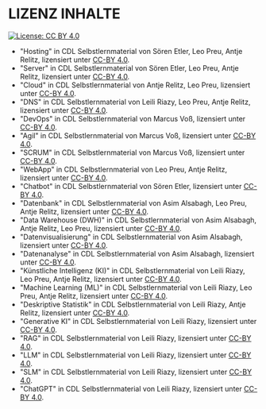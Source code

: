 # LIZENZ INHALTE

[![License: CC BY 4.0](https://img.shields.io/badge/License-CC%20BY%204.0-lightgrey.svg)](https://creativecommons.org/licenses/by/4.0/deed.de)

- "Hosting" in CDL Selbstlernmaterial von Sören Etler, Leo Preu, Antje Relitz, lizensiert unter [CC-BY 4.0](https://creativecommons.org/licenses/by/4.0/deed.de).
- "Server" in CDL Selbstlernmaterial von Sören Etler, Leo Preu, Antje Relitz, lizensiert unter [CC-BY 4.0](https://creativecommons.org/licenses/by/4.0/deed.de).
- "Cloud" in CDL Selbstlernmaterial von Antje Relitz, Leo Preu, lizensiert unter [CC-BY 4.0](https://creativecommons.org/licenses/by/4.0/deed.de).
- "DNS" in CDL Selbstlernmaterial von Leili Riazy, Leo Preu, Antje Relitz, lizensiert unter [CC-BY 4.0](https://creativecommons.org/licenses/by/4.0/deed.de).
- "DevOps" in CDL Selbstlernmaterial von Marcus Voß, lizensiert unter [CC-BY 4.0](https://creativecommons.org/licenses/by/4.0/deed.de).
- "Agil" in CDL Selbstlernmaterial von Marcus Voß, lizensiert unter [CC-BY 4.0](https://creativecommons.org/licenses/by/4.0/deed.de).
- "SCRUM" in CDL Selbstlernmaterial von Marcus Voß, lizensiert unter [CC-BY 4.0](https://creativecommons.org/licenses/by/4.0/deed.de).
- "WebApp" in CDL Selbstlernmaterial von Leo Preu, Antje Relitz, lizensiert unter [CC-BY 4.0](https://creativecommons.org/licenses/by/4.0/deed.de).
- "Chatbot" in CDL Selbstlernmaterial von Sören Etler, lizensiert unter [CC-BY 4.0](https://creativecommons.org/licenses/by/4.0/deed.de).
- "Datenbank" in CDL Selbstlernmaterial von Asim Alsabagh, Leo Preu, Antje Relitz, lizensiert unter [CC-BY 4.0](https://creativecommons.org/licenses/by/4.0/deed.de).
- "Data Warehouse (DWH)" in CDL Selbstlernmaterial von Asim Alsabagh, Antje Relitz, Leo Preu, lizensiert unter [CC-BY 4.0](https://creativecommons.org/licenses/by/4.0/deed.de).
- "Datenvisualisierung" in CDL Selbstlernmaterial von Asim Alsabagh, lizensiert unter [CC-BY 4.0](https://creativecommons.org/licenses/by/4.0/deed.de).
- "Datenanalyse" in CDL Selbstlernmaterial von Asim Alsabagh, lizensiert unter [CC-BY 4.0](https://creativecommons.org/licenses/by/4.0/deed.de).
- "Künstliche Intelligenz (KI)" in CDL Selbstlernmaterial von Leili Riazy, Leo Preu, Antje Relitz, lizensiert unter [CC-BY 4.0](https://creativecommons.org/licenses/by/4.0/deed.de).
- "Machine Learning (ML)" in CDL Selbstlernmaterial von Leili Riazy, Leo Preu, Antje Relitz, lizensiert unter [CC-BY 4.0](https://creativecommons.org/licenses/by/4.0/deed.de).
- "Deskriptive Statistik" in CDL Selbstlernmaterial von Leili Riazy, Antje Relitz, lizensiert unter [CC-BY 4.0](https://creativecommons.org/licenses/by/4.0/deed.de).
- "Generative KI" in CDL Selbstlernmaterial von Leili Riazy, lizensiert unter [CC-BY 4.0](https://creativecommons.org/licenses/by/4.0/deed.de).
- "RAG" in CDL Selbstlernmaterial von Leili Riazy, lizensiert unter [CC-BY 4.0](https://creativecommons.org/licenses/by/4.0/deed.de).
- "LLM" in CDL Selbstlernmaterial von Leili Riazy, lizensiert unter [CC-BY 4.0](https://creativecommons.org/licenses/by/4.0/deed.de).
- "SLM" in CDL Selbstlernmaterial von Leili Riazy, lizensiert unter [CC-BY 4.0](https://creativecommons.org/licenses/by/4.0/deed.de).
- "ChatGPT" in CDL Selbstlernmaterial von Leili Riazy, lizensiert unter [CC-BY 4.0](https://creativecommons.org/licenses/by/4.0/deed.de).
